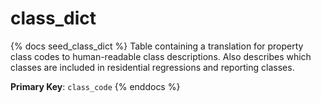 # class_dict

{% docs seed_class_dict %}
Table containing a translation for property class codes to human-readable class
descriptions. Also describes which classes are included in residential
regressions and reporting classes.

**Primary Key**: `class_code`
{% enddocs %}
